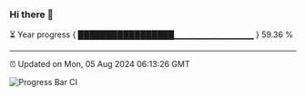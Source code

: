 ### Hi there 👋

⏳ Year progress { █████████████████▁▁▁▁▁▁▁▁▁▁▁▁▁ } 59.36 %

---

⏰ Updated on Mon, 05 Aug 2024 06:13:26 GMT

![Progress Bar CI](https://github.com/Shyam-Makwana/GitHub-Actions-Demo/workflows/Progress%20Bar%20CI/badge.svg)
